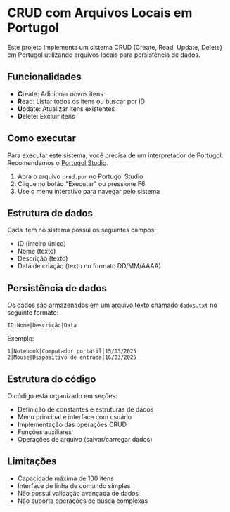 # CRUD com Arquivos Locais em Portugol

Este projeto implementa um sistema CRUD (Create, Read, Update, Delete) em Portugol utilizando arquivos locais para persistência de dados.

## Funcionalidades

- **C**reate: Adicionar novos itens
- **R**ead: Listar todos os itens ou buscar por ID
- **U**pdate: Atualizar itens existentes
- **D**elete: Excluir itens

## Como executar

Para executar este sistema, você precisa de um interpretador de Portugol. Recomendamos o [Portugol Studio](http://lite.acad.univali.br/portugol/).

1. Abra o arquivo `crud.por` no Portugol Studio
2. Clique no botão "Executar" ou pressione F6
3. Use o menu interativo para navegar pelo sistema

## Estrutura de dados

Cada item no sistema possui os seguintes campos:
- ID (inteiro único)
- Nome (texto)
- Descrição (texto)
- Data de criação (texto no formato DD/MM/AAAA)

## Persistência de dados

Os dados são armazenados em um arquivo texto chamado `dados.txt` no seguinte formato:
```
ID|Nome|Descrição|Data
```

Exemplo:
```
1|Notebook|Computador portátil|15/03/2025
2|Mouse|Dispositivo de entrada|16/03/2025
```

## Estrutura do código

O código está organizado em seções:
- Definição de constantes e estruturas de dados
- Menu principal e interface com usuário
- Implementação das operações CRUD
- Funções auxiliares
- Operações de arquivo (salvar/carregar dados)

## Limitações

- Capacidade máxima de 100 itens
- Interface de linha de comando simples
- Não possui validação avançada de dados
- Não suporta operações de busca complexas 